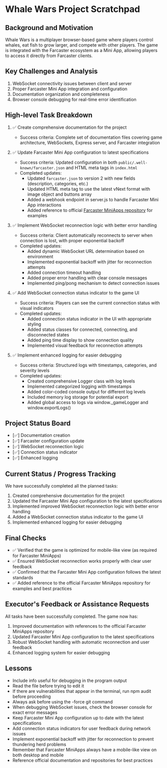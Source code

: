 # Whale Wars Project Scratchpad

## Background and Motivation

Whale Wars is a multiplayer browser-based game where players control whales, eat fish to grow larger, and compete with other players. The game is integrated with the Farcaster ecosystem as a Mini App, allowing players to access it directly from Farcaster clients.

## Key Challenges and Analysis

1. WebSocket connectivity issues between client and server
2. Proper Farcaster Mini App integration and configuration
3. Documentation organization and completeness
4. Browser console debugging for real-time error identification

## High-level Task Breakdown

1. ✅ Create comprehensive documentation for the project
   - Success criteria: Complete set of documentation files covering game architecture, WebSockets, Express server, and Farcaster integration

2. ✅ Update Farcaster Mini App configuration to latest specifications
   - Success criteria: Updated configuration in both `public/.well-known/farcaster.json` and HTML meta tags in `index.html`
   - Completed updates:
     - Updated `farcaster.json` to version 2 with new fields (description, categories, etc.)
     - Updated HTML meta tag to use the latest vNext format with image object and buttons array
     - Added a webhook endpoint in server.js to handle Farcaster Mini App interactions
     - Added reference to official [Farcaster MiniApps repository](https://github.com/farcasterxyz/miniapps) for examples

3. ✅ Implement WebSocket reconnection logic with better error handling
   - Success criteria: Client automatically reconnects to server when connection is lost, with proper exponential backoff
   - Completed updates:
     - Added dynamic WebSocket URL determination based on environment
     - Implemented exponential backoff with jitter for reconnection attempts
     - Added connection timeout handling
     - Added proper error handling with clear console messages
     - Implemented ping/pong mechanism to detect connection issues

4. ✅ Add WebSocket connection status indicator to the game UI
   - Success criteria: Players can see the current connection status with visual indicators
   - Completed updates:
     - Added connection status indicator in the UI with appropriate styling
     - Added status classes for connected, connecting, and disconnected states
     - Added ping time display to show connection quality
     - Implemented visual feedback for reconnection attempts

5. ✅ Implement enhanced logging for easier debugging
   - Success criteria: Structured logs with timestamps, categories, and severity levels
   - Completed updates:
     - Created comprehensive Logger class with log levels
     - Implemented categorized logging with timestamps
     - Added color-coded console output for different log levels
     - Included memory log storage for potential export
     - Added global access to logs via window._gameLogger and window.exportLogs()

## Project Status Board

- [✅] Documentation creation
- [✅] Farcaster configuration update
- [✅] WebSocket reconnection logic
- [✅] Connection status indicator
- [✅] Enhanced logging

## Current Status / Progress Tracking

We have successfully completed all the planned tasks:
1. Created comprehensive documentation for the project
2. Updated the Farcaster Mini App configuration to the latest specifications
3. Implemented improved WebSocket reconnection logic with better error handling
4. Added a WebSocket connection status indicator to the game UI
5. Implemented enhanced logging for easier debugging

## Final Checks

- ✅ Verified that the game is optimized for mobile-like view (as required for Farcaster MiniApps)
- ✅ Ensured WebSocket reconnection works properly with clear user feedback
- ✅ Confirmed that the Farcaster Mini App configuration follows the latest standards
- ✅ Added reference to the official Farcaster MiniApps repository for examples and best practices

## Executor's Feedback or Assistance Requests

All tasks have been successfully completed. The game now has:
1. Improved documentation with references to the official Farcaster MiniApps repository
2. Updated Farcaster Mini App configuration to the latest specifications
3. Robust WebSocket handling with automatic reconnection and user feedback
4. Enhanced logging system for easier debugging

## Lessons

- Include info useful for debugging in the program output
- Read the file before trying to edit it
- If there are vulnerabilities that appear in the terminal, run npm audit before proceeding
- Always ask before using the -force git command
- When debugging WebSocket issues, check the browser console for exact error messages
- Keep Farcaster Mini App configuration up to date with the latest specifications
- Add connection status indicators for user feedback during network issues
- Implement exponential backoff with jitter for reconnection to prevent thundering herd problems
- Remember that Farcaster MiniApps always have a mobile-like view on both desktop and mobile
- Reference official documentation and repositories for best practices 